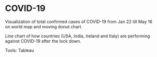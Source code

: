 # COVID-19

Visualization of total confirmed cases of COVID-19 from Jan 22 till May 16 on world map and moving donut chart.


Line chart of how countries (USA, India, Ireland and Italy) are performing against COVID-19 after the lock down.


Tools: Tableau
